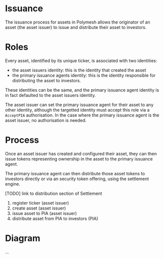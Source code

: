 # Issuance

The issuance process for assets in Polymesh allows the originator of an asset (the asset issuer) to issue and distribute their asset to investors.

# Roles

Every asset, identified by its unique ticker, is associated with two identities:  
 - the asset issuers identity: this is the identity that created the asset
 - the primary issuance agents identity: this is the identity responsible for distributing the asset to investors.
 
These identities can be the same, and the primary issuance agent identity is in fact defaulted to the asset issuers identity.

The asset issuer can set the primary issuance agent for their asset to any other identity, although the targetted identity must accept this role via a `AcceptPIA` authorisation. In the case where the primary issuance agent is the asset issuer, no authorisation is needed.

# Process

Once an asset issuer has created and configured their asset, they can then issue tokens representing ownership in the asset to the primary issuance agent.

The primary issuance agent can then distribute those asset tokens to investors directly or via an security token offering, using the settlement engine.

[TODO] link to distribution section of Settlement

1. register ticker (asset issuer)
2. create asset (asset issuer)
3. issue asset to PIA (asset issuer)
4. distribute asset from PIA to investors (PIA)

# Diagram

...

